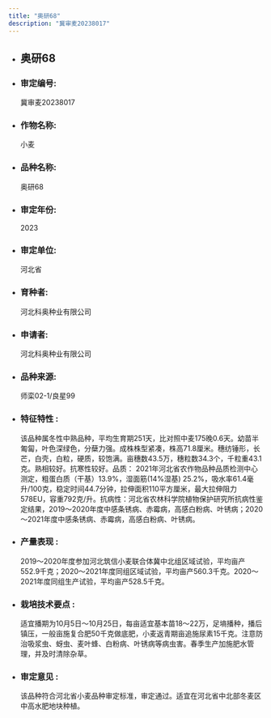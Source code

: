 ```yaml
---
title: "奥研68"
description: "冀审麦20238017"
---
```

* ## 奥研68
* ###  审定编号:  
   冀审麦20238017

*  ### 作物名称:  
   小麦

*   ###  品种名称: 
    奥研68

*   ### 审定年份: 
    2023

*   ### 审定单位:  
    河北省

*   ### 育种者:  
    河北科奥种业有限公司

*   ### 申请者:  
    河北科奥种业有限公司

*   ### 品种来源:  
    师栾02-1/良星99

*   ### 特征特性 : 
    该品种属冬性中熟品种，平均生育期251天，比对照中麦175晚0.6天。幼苗半匍匐，叶色深绿色，分蘖力强。成株株型紧凑，株高71.8厘米。穗纺锤形，长芒，白壳，白粒，硬质，较饱满。亩穗数43.5万，穗粒数34.3个，千粒重43.1克。熟相较好。抗寒性较好。品质： 2021年河北省农作物品种品质检测中心测定，粗蛋白质（干基）13.9%，湿面筋(14%湿基) 25.2%，吸水率61.4毫升/100克，稳定时间44.7分钟，拉伸面积110平方厘米，最大拉伸阻力578EU，容重792克/升。抗病性：河北省农林科学院植物保护研究所抗病性鉴定结果，2019～2020年度中感条锈病、赤霉病，高感白粉病、叶锈病；2020～2021年度中感条锈病、赤霉病，高感白粉病、叶锈病。

*   ### 产量表现 : 
    2019～2020年度参加河北筑信小麦联合体冀中北组区域试验，平均亩产552.9千克；2020～2021年度同组区域试验，平均亩产560.3千克。2020～2021年度同组生产试验，平均亩产528.5千克。

*   ### 栽培技术要点 : 
    适宜播期为10月5日～10月25日，每亩适宜基本苗18～22万，足墒播种，播后镇压，一般亩施复合肥50千克做底肥，小麦返青期亩追施尿素15千克。注意防治吸浆虫、蚜虫、麦叶蜂、白粉病、叶锈病等病虫害。春季生产加施肥水管理，并及时清除杂草。

*   ### 审定意见 : 
    该品种符合河北省小麦品种审定标准，审定通过。适宜在河北省中北部冬麦区中高水肥地块种植。
